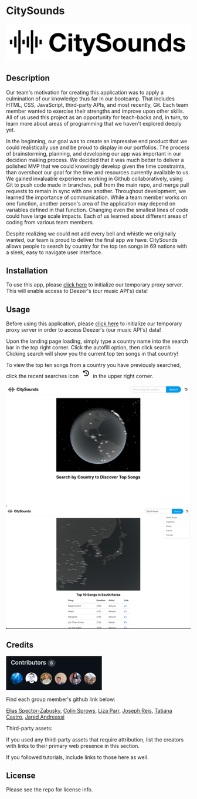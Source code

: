 # CitySounds

![CitySounds logo](./assets/images/city-sounds.png)

## Description

Our team's motivation for creating this application was to apply a culmination of our knowledge thus far in our bootcamp. That includes HTML, CSS, JavaScript, third-party APIs, and most recently, Git. Each team member wanted to exercise their strengths and improve upon other skills. All of us used this project as an opportunity for teach-backs and, in turn, to learn more about areas of programming that we haven't explored deeply yet. 

In the beginning, our goal was to create an impressive end product that we could realistically use and be proud to display in our portfolios. The process of brainstorming, planning, and developing our app was important in our decidion making process. We decided that it was much better to deliver a polished MVP that we could knowingly develop given the time constraints, than overshoot our goal for the time and resources currently available to us. We gained invaluable experience working in Github collaboratively, using Git to push code made in branches, pull from the main repo, and merge pull requests to remain in sync with one another. Throughout development, we learned the importance of communication. While a team member works on one function, another person's area of the application may depend on variables defined in that function. Changing even the smallest lines of code could have large scale impacts. Each of us learned about different areas of coding from various team members. 

Despite realizing we could not add every bell and whistle we originally wanted, our team is proud to deliver the final app we have. CitySounds allows people to search by country for the top ten songs in 69 nations with a sleek, easy to navigate user interface. 

## Installation 

To use this app, please [click here](https://cors-anywhere.herokuapp.com/corsdemo) to initialize our temporary proxy server. This will enable access to Deezer's (our music API's) data!

## Usage

Before using this application, please [click here](https://cors-anywhere.herokuapp.com/corsdemo) to initialize our temporary proxy server in order to access Deezer's (our music API's) data!

Upon the landing page loading, simply type a country name into the search bar in the top right corner. Click the autofill option, then click search Clicking search will show you the current top ten songs in that country!

To view the top ten songs from a country you have previously searched, click the recent searches icon  ![rewinding clock](./assets/images/rewinding-clock.png)  in the upper right corner.

![CitySounds landing page](./assets/images/city-sounds-homepage.png)
![CitySounds top ten songs and recent searches](./assets/images/city-sounds-recent-searches.png)

## Credits

![Contributors to CitySounds](./assets/images/contributors.png)

Find each group member's github link below:

[Elias Spector-Zabusky](https://github.com/ColdWeatherBoyy), [Colin Sprows](https://github.com/ColinSprows), [Liza Parr](https://github.com/lparr30), [Joseph Reis](https://github.com/JosephReis646), [Tatiana Castro](https://github.com/tatys5394), [Jared Andreassi](https://github.com/jAndreassi)

Third-party assets:

If you used any third-party assets that require attribution, list the creators with links to their primary web presence in this section.

If you followed tutorials, include links to those here as well.

## License

Please see the repo for license info.
